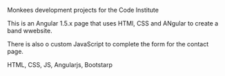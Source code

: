 Monkees development projects for the Code Institute

This is an Angular 1.5.x page that uses HTMl, CSS and ANgular to create a band wwebsite.

There is also o custom JavaScript to complete the form for the contact page.

HTML, CSS, JS, Angularjs, Bootstarp
